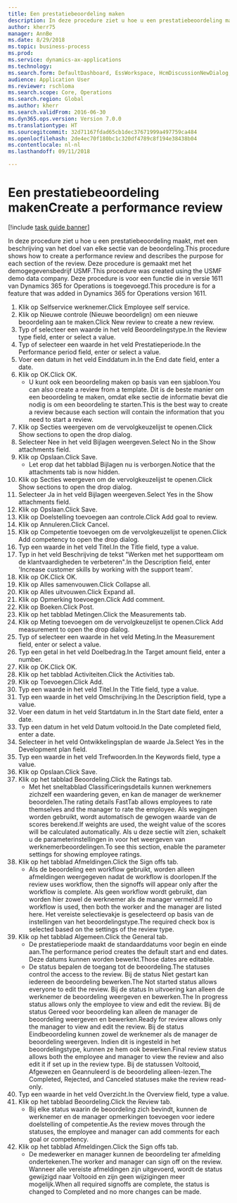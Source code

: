 ```yaml
--- 
title: Een prestatiebeoordeling maken
description: In deze procedure ziet u hoe u een prestatiebeoordeling maakt, met een beschrijving van het doel van elke sectie van de beoordeling.
author: kherr75
manager: AnnBe
ms.date: 8/29/2018
ms.topic: business-process
ms.prod: 
ms.service: dynamics-ax-applications
ms.technology: 
ms.search.form: DefaultDashboard, EssWorkspace, HcmDiscussionNewDialog, HcmDiscussion, HcmDiscussionChangeSettings, HcmDiscussionAddGoalDialog, HcmTopicCreate, HcmMeasurementDetailDialog, HcmPerfJournalAdd
audience: Application User
ms.reviewer: rschloma
ms.search.scope: Core, Operations
ms.search.region: Global
ms.author: kherr
ms.search.validFrom: 2016-06-30
ms.dyn365.ops.version: Version 7.0.0
ms.translationtype: HT
ms.sourcegitcommit: 32d71167fdad65cb1dec37671999a497759ca484
ms.openlocfilehash: 2de4ec70f180bc1c320df4789c8f194e38438b04
ms.contentlocale: nl-nl
ms.lasthandoff: 09/11/2018

---
```

# <a name="create-a-performance-review"></a><span data-ttu-id="315c4-103">Een prestatiebeoordeling maken</span><span class="sxs-lookup"><span data-stu-id="315c4-103">Create a performance review</span></span>

[!include [task guide banner](../../includes/task-guide-banner.md)]

<span data-ttu-id="315c4-104">In deze procedure ziet u hoe u een prestatiebeoordeling maakt, met een beschrijving van het doel van elke sectie van de beoordeling.</span><span class="sxs-lookup"><span data-stu-id="315c4-104">This procedure shows how to create a performance review and describes the purpose for each section of the review.</span></span> <span data-ttu-id="315c4-105">Deze procedure is gemaakt met het demogegevensbedrijf USMF.</span><span class="sxs-lookup"><span data-stu-id="315c4-105">This procedure was created using the USMF demo data company.</span></span> <span data-ttu-id="315c4-106">Deze procedure is voor een functie die in versie 1611 van Dynamics 365 for Operations is toegevoegd.</span><span class="sxs-lookup"><span data-stu-id="315c4-106">This procedure is for a feature that was added in Dynamics 365 for Operations version 1611.</span></span>

1. <span data-ttu-id="315c4-107">Klik op Selfservice werknemer.</span><span class="sxs-lookup"><span data-stu-id="315c4-107">Click Employee self service.</span></span>
2. <span data-ttu-id="315c4-108">Klik op Nieuwe controle (Nieuwe beoordelign) om een nieuwe beoordeling aan te maken.</span><span class="sxs-lookup"><span data-stu-id="315c4-108">Click New review to create a new review.</span></span>
3. <span data-ttu-id="315c4-109">Typ of selecteer een waarde in het veld Beoordelingstype.</span><span class="sxs-lookup"><span data-stu-id="315c4-109">In the Review type field, enter or select a value.</span></span>
4. <span data-ttu-id="315c4-110">Typ of selecteer een waarde in het veld Prestatieperiode.</span><span class="sxs-lookup"><span data-stu-id="315c4-110">In the Performance period field, enter or select a value.</span></span>
5. <span data-ttu-id="315c4-111">Voer een datum in het veld Einddatum in.</span><span class="sxs-lookup"><span data-stu-id="315c4-111">In the End date field, enter a date.</span></span>
6. <span data-ttu-id="315c4-112">Klik op OK.</span><span class="sxs-lookup"><span data-stu-id="315c4-112">Click OK.</span></span>
    * <span data-ttu-id="315c4-113">U kunt ook een beoordeling maken op basis van een sjabloon.</span><span class="sxs-lookup"><span data-stu-id="315c4-113">You can also create a review from a template.</span></span> <span data-ttu-id="315c4-114">Dit is de beste manier om een beoordeling te maken, omdat elke sectie de informatie bevat die nodig is om een beoordeling te starten.</span><span class="sxs-lookup"><span data-stu-id="315c4-114">This is the best way to create a review because each section will contain the information that you need to start a review.</span></span>  
7. <span data-ttu-id="315c4-115">Klik op Secties weergeven om de vervolgkeuzelijst te openen.</span><span class="sxs-lookup"><span data-stu-id="315c4-115">Click Show sections to open the drop dialog.</span></span>
8. <span data-ttu-id="315c4-116">Selecteer Nee in het veld Bijlagen weergeven.</span><span class="sxs-lookup"><span data-stu-id="315c4-116">Select No in the Show attachments field.</span></span>
9. <span data-ttu-id="315c4-117">Klik op Opslaan.</span><span class="sxs-lookup"><span data-stu-id="315c4-117">Click Save.</span></span>
    * <span data-ttu-id="315c4-118">Let erop dat het tabblad Bijlagen nu is verborgen.</span><span class="sxs-lookup"><span data-stu-id="315c4-118">Notice that the attachments tab is now hidden.</span></span>  
10. <span data-ttu-id="315c4-119">Klik op Secties weergeven om de vervolgkeuzelijst te openen.</span><span class="sxs-lookup"><span data-stu-id="315c4-119">Click Show sections to open the drop dialog.</span></span>
11. <span data-ttu-id="315c4-120">Selecteer Ja in het veld Bijlagen weergeven.</span><span class="sxs-lookup"><span data-stu-id="315c4-120">Select Yes in the Show attachments field.</span></span>
12. <span data-ttu-id="315c4-121">Klik op Opslaan.</span><span class="sxs-lookup"><span data-stu-id="315c4-121">Click Save.</span></span>
13. <span data-ttu-id="315c4-122">Klik op Doelstelling toevoegen aan controle.</span><span class="sxs-lookup"><span data-stu-id="315c4-122">Click Add goal to review.</span></span>
14. <span data-ttu-id="315c4-123">Klik op Annuleren.</span><span class="sxs-lookup"><span data-stu-id="315c4-123">Click Cancel.</span></span>
15. <span data-ttu-id="315c4-124">Klik op Competentie toevoegen om de vervolgkeuzelijst te openen.</span><span class="sxs-lookup"><span data-stu-id="315c4-124">Click Add competency to open the drop dialog.</span></span>
16. <span data-ttu-id="315c4-125">Typ een waarde in het veld Titel.</span><span class="sxs-lookup"><span data-stu-id="315c4-125">In the Title field, type a value.</span></span>
17. <span data-ttu-id="315c4-126">Typ in het veld Beschrijving de tekst "Werken met het supportteam om de klantvaardigheden te verbeteren".</span><span class="sxs-lookup"><span data-stu-id="315c4-126">In the Description field, enter 'Increase customer skills by working with the support team'.</span></span>
18. <span data-ttu-id="315c4-127">Klik op OK.</span><span class="sxs-lookup"><span data-stu-id="315c4-127">Click OK.</span></span>
19. <span data-ttu-id="315c4-128">Klik op Alles samenvouwen.</span><span class="sxs-lookup"><span data-stu-id="315c4-128">Click Collapse all.</span></span>
20. <span data-ttu-id="315c4-129">Klik op Alles uitvouwen.</span><span class="sxs-lookup"><span data-stu-id="315c4-129">Click Expand all.</span></span>
21. <span data-ttu-id="315c4-130">Klik op Opmerking toevoegen.</span><span class="sxs-lookup"><span data-stu-id="315c4-130">Click Add comment.</span></span>
22. <span data-ttu-id="315c4-131">Klik op Boeken.</span><span class="sxs-lookup"><span data-stu-id="315c4-131">Click Post.</span></span>
23. <span data-ttu-id="315c4-132">Klik op het tabblad Metingen.</span><span class="sxs-lookup"><span data-stu-id="315c4-132">Click the Measurements tab.</span></span>
24. <span data-ttu-id="315c4-133">Klik op Meting toevoegen om de vervolgkeuzelijst te openen.</span><span class="sxs-lookup"><span data-stu-id="315c4-133">Click Add measurement to open the drop dialog.</span></span>
25. <span data-ttu-id="315c4-134">Typ of selecteer een waarde in het veld Meting.</span><span class="sxs-lookup"><span data-stu-id="315c4-134">In the Measurement field, enter or select a value.</span></span>
26. <span data-ttu-id="315c4-135">Typ een getal in het veld Doelbedrag.</span><span class="sxs-lookup"><span data-stu-id="315c4-135">In the Target amount field, enter a number.</span></span>
27. <span data-ttu-id="315c4-136">Klik op OK.</span><span class="sxs-lookup"><span data-stu-id="315c4-136">Click OK.</span></span>
28. <span data-ttu-id="315c4-137">Klik op het tabblad Activiteiten.</span><span class="sxs-lookup"><span data-stu-id="315c4-137">Click the Activities tab.</span></span>
29. <span data-ttu-id="315c4-138">Klik op Toevoegen.</span><span class="sxs-lookup"><span data-stu-id="315c4-138">Click Add.</span></span>
30. <span data-ttu-id="315c4-139">Typ een waarde in het veld Titel.</span><span class="sxs-lookup"><span data-stu-id="315c4-139">In the Title field, type a value.</span></span>
31. <span data-ttu-id="315c4-140">Typ een waarde in het veld Omschrijving.</span><span class="sxs-lookup"><span data-stu-id="315c4-140">In the Description field, type a value.</span></span>
32. <span data-ttu-id="315c4-141">Voer een datum in het veld Startdatum in.</span><span class="sxs-lookup"><span data-stu-id="315c4-141">In the Start date field, enter a date.</span></span>
33. <span data-ttu-id="315c4-142">Typ een datum in het veld Datum voltooid.</span><span class="sxs-lookup"><span data-stu-id="315c4-142">In the Date completed field, enter a date.</span></span>
34. <span data-ttu-id="315c4-143">Selecteer in het veld Ontwikkelingsplan de waarde Ja.</span><span class="sxs-lookup"><span data-stu-id="315c4-143">Select Yes in the Development plan field.</span></span>
35. <span data-ttu-id="315c4-144">Typ een waarde in het veld Trefwoorden.</span><span class="sxs-lookup"><span data-stu-id="315c4-144">In the Keywords field, type a value.</span></span>
36. <span data-ttu-id="315c4-145">Klik op Opslaan.</span><span class="sxs-lookup"><span data-stu-id="315c4-145">Click Save.</span></span>
37. <span data-ttu-id="315c4-146">Klik op het tabblad Beoordeling.</span><span class="sxs-lookup"><span data-stu-id="315c4-146">Click the Ratings tab.</span></span>
    * <span data-ttu-id="315c4-147">Met het sneltabblad Classificeringsdetails kunnen werknemers zichzelf een waardering geven, en kan de manager de werknemer beoordelen.</span><span class="sxs-lookup"><span data-stu-id="315c4-147">The rating details FastTab allows employees to rate themselves and the manager to rate the employee.</span></span> <span data-ttu-id="315c4-148">Als wegingen worden gebruikt, wordt automatisch de gewogen waarde van de scores berekend.</span><span class="sxs-lookup"><span data-stu-id="315c4-148">If weights are used, the weight value of the scores will be calculated automatically.</span></span>    <span data-ttu-id="315c4-149">Als u deze sectie wilt zien, schakelt u de parameterinstellingen in voor het weergeven van werknemerbeoordelingen.</span><span class="sxs-lookup"><span data-stu-id="315c4-149">To see this section, enable the parameter settings for showing employee ratings.</span></span>  
38. <span data-ttu-id="315c4-150">Klik op het tabblad Afmeldingen.</span><span class="sxs-lookup"><span data-stu-id="315c4-150">Click the Sign offs tab.</span></span>
    * <span data-ttu-id="315c4-151">Als de beoordeling een workflow gebruikt, worden alleen afmeldingen weergegeven nadat de workflow is doorlopen.</span><span class="sxs-lookup"><span data-stu-id="315c4-151">If the review uses workflow, then the signoffs will appear only after the workflow is complete.</span></span> <span data-ttu-id="315c4-152">Als geen workflow wordt gebruikt, dan worden hier zowel de werknemer als de manager vermeld.</span><span class="sxs-lookup"><span data-stu-id="315c4-152">If no workflow is used, then both the worker and the manager are listed here.</span></span> <span data-ttu-id="315c4-153">Het vereiste selectievakje is geselecteerd op basis van de instellingen van het beoordelingstype.</span><span class="sxs-lookup"><span data-stu-id="315c4-153">The required check box is selected based on the settings of the review type.</span></span>  
39. <span data-ttu-id="315c4-154">Klik op het tabblad Algemeen.</span><span class="sxs-lookup"><span data-stu-id="315c4-154">Click the General tab.</span></span>
    * <span data-ttu-id="315c4-155">De prestatieperiode maakt de standaarddatums voor begin en einde aan.</span><span class="sxs-lookup"><span data-stu-id="315c4-155">The performance period creates the default start and end dates.</span></span> <span data-ttu-id="315c4-156">Deze datums kunnen worden bewerkt.</span><span class="sxs-lookup"><span data-stu-id="315c4-156">Those dates are editable.</span></span>  
    * <span data-ttu-id="315c4-157">De status bepalen de toegang tot de beoordeling.</span><span class="sxs-lookup"><span data-stu-id="315c4-157">The statuses control the access to the review.</span></span> <span data-ttu-id="315c4-158">Bij de status Niet gestart kan iedereen de beoordeling bewerken.</span><span class="sxs-lookup"><span data-stu-id="315c4-158">The Not started status allows everyone to edit the review.</span></span> <span data-ttu-id="315c4-159">Bij de status In uitvoering kan alleen de werknemer de beoordeling weergeven en bewerken.</span><span class="sxs-lookup"><span data-stu-id="315c4-159">The In progress status allows only the employee to view and edit the review.</span></span> <span data-ttu-id="315c4-160">Bij de status Gereed voor beoordeling kan alleen de manager de beoordeling weergeven en bewerken.</span><span class="sxs-lookup"><span data-stu-id="315c4-160">Ready for review allows only the manager to view and edit the review.</span></span> <span data-ttu-id="315c4-161">Bij de status Eindbeoordeling kunnen zowel de werknemer als de manager de beoordeling weergeven. Indien dit is ingesteld in het beoordelingstype, kunnen ze hem ook bewerken.</span><span class="sxs-lookup"><span data-stu-id="315c4-161">Final review status allows both the employee and manager to view the review and also edit it if set up in the review type.</span></span> <span data-ttu-id="315c4-162">Bij de statussen Voltooid, Afgewezen en Geannuleerd is de beoordeling alleen-lezen.</span><span class="sxs-lookup"><span data-stu-id="315c4-162">The Completed, Rejected, and Canceled statuses make the review read-only.</span></span>  
40. <span data-ttu-id="315c4-163">Typ een waarde in het veld Overzicht.</span><span class="sxs-lookup"><span data-stu-id="315c4-163">In the Overview field, type a value.</span></span>
41. <span data-ttu-id="315c4-164">Klik op het tabblad Beoordeling.</span><span class="sxs-lookup"><span data-stu-id="315c4-164">Click the Review tab.</span></span>
    * <span data-ttu-id="315c4-165">Bij elke status waarin de beoordeling zich bevindt, kunnen de werknemer en de manager opmerkingen toevoegen voor iedere doelstelling of competentie.</span><span class="sxs-lookup"><span data-stu-id="315c4-165">As the review moves through the statuses, the employee and manager can add comments for each goal or competency.</span></span>  
42. <span data-ttu-id="315c4-166">Klik op het tabblad Afmeldingen.</span><span class="sxs-lookup"><span data-stu-id="315c4-166">Click the Sign offs tab.</span></span>
    * <span data-ttu-id="315c4-167">De medewerker en manager kunnen de beoordeling ter afmelding ondertekenen.</span><span class="sxs-lookup"><span data-stu-id="315c4-167">The worker and manager can sign off on the review.</span></span> <span data-ttu-id="315c4-168">Wanneer alle vereiste afmeldingen zijn uitgevoerd, wordt de status gewijzigd naar Voltooid en zijn geen wijzigingen meer mogelijk.</span><span class="sxs-lookup"><span data-stu-id="315c4-168">When all required signoffs are complete, the status is changed to Completed and no more changes can be made.</span></span>  



